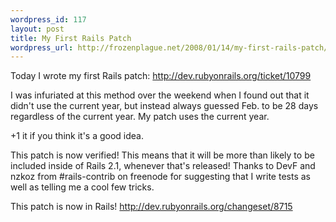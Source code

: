 ```yaml
--- 
wordpress_id: 117
layout: post
title: My First Rails Patch
wordpress_url: http://frozenplague.net/2008/01/14/my-first-rails-patch/
---
```

Today I wrote my first Rails patch: <a href="http://dev.rubyonrails.org/ticket/10799">http://dev.rubyonrails.org/ticket/10799</a>

I was infuriated at this method over the weekend when I found out that it didn't use the current year, but instead always guessed Feb. to be 28 days regardless of the current year. My patch uses the current year.

+1 it if you think it's a good idea.

This patch is now verified! This means that it will be more than likely to be included inside of Rails 2.1, whenever that's released! Thanks to DevF and nzkoz from #rails-contrib on freenode for suggesting that I write tests as well as telling me a cool few tricks.

This patch is now in Rails! <a href="http://dev.rubyonrails.org/changeset/8715">http://dev.rubyonrails.org/changeset/8715 </a>
